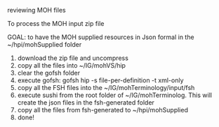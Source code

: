 reviewing MOH files

To process the MOH input zip file

GOAL: to have the MOH supplied resources in Json formal in the ~/hpi/mohSupplied folder

1. download the zip file and uncompress
2. copy all the files into ~/IG/mohVS/hip
3. clear the gofsh folder
4. execute gofsh: gofsh hip -s file-per-definition -t xml-only
5. copy all the FSH files into the ~/IG/mohTerminology/input/fsh
6. execute sushi from the root folder of ~/IG/mohTerminolog. This will create the json files in the fsh-generated folder
7. copy all the files from fsh-generated to ~/hpi/mohSupplied
8. done!



